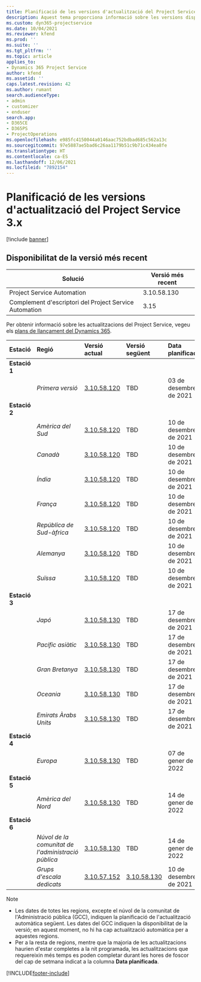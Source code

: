 ```yaml
---
title: Planificació de les versions d'actualització del Project Service 3.x
description: Aquest tema proporciona informació sobre les versions disponibles i futures de Dynamics 365 Project Service Automation.
ms.custom: dyn365-projectservice
ms.date: 10/04/2021
ms.reviewer: kfend
ms.prod: ''
ms.suite: ''
ms.tgt_pltfrm: ''
ms.topic: article
applies_to:
- Dynamics 365 Project Service
author: kfend
ms.assetid: ''
caps.latest.revision: 42
ms.author: rumant
search.audienceType:
- admin
- customizer
- enduser
search.app:
- D365CE
- D365PS
- ProjectOperations
ms.openlocfilehash: e985fc4150044a0146aac752bdbad685c562a13c
ms.sourcegitcommit: 97e5887ae5bad6c26aa1179b51c9b71c434ea8fe
ms.translationtype: HT
ms.contentlocale: ca-ES
ms.lasthandoff: 12/06/2021
ms.locfileid: "7892154"
---
```

# <a name="update-release-schedule-for-project-service-3x"></a>Planificació de les versions d'actualització del Project Service 3.x

[!include [banner](../includes/psa-now-project-operations.md)]

## <a name="latest-version-availability"></a>Disponibilitat de la versió més recent

| Solució  | Versió més recent |
|-------|----|
| Project Service Automation    | 3.10.58.130 |
| Complement d'escriptori del Project Service Automation                | 3.15          |

Per obtenir informació sobre les actualitzacions del Project Service, vegeu els [plans de llançament del Dynamics 365](/dynamics365/release-plans/). 

| Estació  | Regió | Versió actual | Versió següent |  Data planificada
| :---   | :---   | :---   | :---   |:---   |         
|<strong>Estació 1</strong> | |  |  | |
| | <i>Primera versió</i> | [3.10.58.120](whats-new-ur-37.md) | TBD | 03 de desembre de 2021
|<strong>Estació 2</strong> | |  |  | |
| | <i>Amèrica del Sud</i> | [3.10.58.120](whats-new-ur-37.md) | TBD | 10 de desembre de 2021
| | <i>Canadà</i> | [3.10.58.120](whats-new-ur-37.md) | TBD | 10 de desembre de 2021
| | <i>Índia</i> | [3.10.58.120](whats-new-ur-37.md) | TBD | 10 de desembre de 2021
| | <i>França</i> | [3.10.58.120](whats-new-ur-37.md) | TBD | 10 de desembre de 2021
| | <i>República de Sud-àfrica</i> | [3.10.58.120](whats-new-ur-37.md) | TBD | 10 de desembre de 2021
| | <i>Alemanya</i> | [3.10.58.120](whats-new-ur-37.md) | TBD | 10 de desembre de 2021
| | <i>Suïssa</i> | [3.10.58.120](whats-new-ur-37.md) | TBD | 10 de desembre de 2021
|<strong>Estació 3</strong> | |  |  | |
| | <i>Japó</i> | [3.10.58.130](whats-new-ur-37-5.md) | TBD | 17 de desembre de 2021
| | <i>Pacífic asiàtic</i> | [3.10.58.130](whats-new-ur-37-5.md) | TBD | 17 de desembre de 2021
| | <i>Gran Bretanya</i> | [3.10.58.130](whats-new-ur-37-5.md) | TBD | 17 de desembre de 2021
| | <i>Oceania</i> | [3.10.58.130](whats-new-ur-37-5.md) | TBD | 17 de desembre de 2021
| | <i>Emirats Àrabs Units</i> | [3.10.58.130](whats-new-ur-37-5.md) | TBD | 17 de desembre de 2021
|<strong>Estació 4</strong> | |  |  | |
| | <i>Europa</i> | [3.10.58.130](whats-new-ur-37-5.md) | TBD | 07 de gener de 2022
|<strong>Estació 5</strong> | |  |  | |
| | <i>Amèrica del Nord</i> | [3.10.58.130](whats-new-ur-37-5.md) | TBD | 14 de gener de 2022
|<strong>Estació 6</strong> | |  |  | |
| | <i>Núvol de la comunitat de l'administració pública</i> | [3.10.58.130](whats-new-ur-37-5.md) | TBD | 14 de gener de 2022
| | <i>Grups d'escala dedicats</i> | [3.10.57.152](whats-new-ur-36.md) | [3.10.58.130](whats-new-ur-37-5.md) | 10 de desembre de 2021



>[!Note]
> - Les dates de totes les regions, excepte el núvol de la comunitat de l'Administració pública (GCC), indiquen la planificació de l'actualització automàtica següent. Les dates del GCC indiquen la disponibilitat de la versió; en aquest moment, no hi ha cap actualització automàtica per a aquestes regions.
> - Per a la resta de regions, mentre que la majoria de les actualitzacions haurien d'estar completes a la nit programada, les actualitzacions que requereixin més temps es poden completar durant les hores de foscor del cap de setmana indicat a la columna **Data planificada**.


[!INCLUDE[footer-include](../includes/footer-banner.md)]
